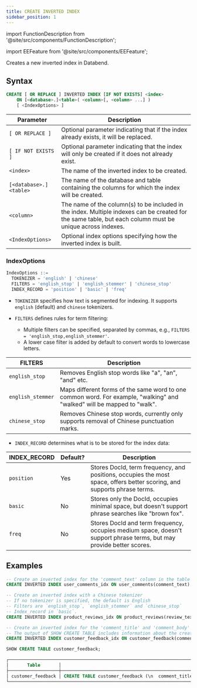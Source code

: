 ```yaml
---
title: CREATE INVERTED INDEX
sidebar_position: 1
---
```


import FunctionDescription from '@site/src/components/FunctionDescription';

<FunctionDescription description="Introduced or updated: v1.2.405"/>

import EEFeature from '@site/src/components/EEFeature';

<EEFeature featureName='INVERTED INDEX'/>

Creates a new inverted index in Databend.

## Syntax

```sql
CREATE [ OR REPLACE ] INVERTED INDEX [IF NOT EXISTS] <index>
    ON [<database>.]<table>( <column>[, <column> ...] )
    [ <IndexOptions> ]
```

| Parameter              | Description                                                                                                                                               |
|------------------------|-----------------------------------------------------------------------------------------------------------------------------------------------------------|
| `[ OR REPLACE ]`       | Optional parameter indicating that if the index already exists, it will be replaced.                                                                      |
| `[ IF NOT EXISTS ]`    | Optional parameter indicating that the index will only be created if it does not already exist.                                                           |
| `<index>`              | The name of the inverted index to be created.                                                                                                             |
| `[<database>.]<table>` | The name of the database and table containing the columns for which the index will be created.                                                            |
| `<column>`             | The name of the column(s) to be included in the index. Multiple indexes can be created for the same table, but each column must be unique across indexes. |
| `<IndexOptions>`       | Optional index options specifying how the inverted index is built.                                                                                            |

### IndexOptions

```sql
IndexOptions ::=
  TOKENIZER = 'english' | 'chinese'
  FILTERS = 'english_stop' | 'english_stemmer' | 'chinese_stop'
  INDEX_RECORD = 'position' | 'basic' | 'freq' 
```

- `TOKENIZER` specifies how text is segmented for indexing. It supports `english` (default) and `chinese` tokenizers.

- `FILTERS` defines rules for term filtering:

  - Multiple filters can be specified, separated by commas, e.g., `FILTERS = 'english_stop,english_stemmer'`. 
  - A lower case filter is added by default to convert words to lowercase letters.

| FILTERS           | Description                                                                                                             |
|-------------------|-------------------------------------------------------------------------------------------------------------------------|
| `english_stop`    | Removes English stop words like "a", "an", "and" etc.                                                                   |
| `english_stemmer` | Maps different forms of the same word to one common word. For example, "walking" and "walked" will be mapped to "walk". |
| `chinese_stop`    | Removes Chinese stop words, currently only supports removal of Chinese punctuation marks.                               |

- `INDEX_RECORD` determines what is to be stored for the index data:

| INDEX_RECORD | Default? | Description                                                                                                             |
|--------------|----------|-------------------------------------------------------------------------------------------------------------------------|
| `position`   | Yes      | Stores DocId, term frequency, and positions, occupies the most space, offers better scoring, and supports phrase terms. |
| `basic`      | No       | Stores only the DocId, occupies minimal space, but doesn't support phrase searches like "brown fox".                    |
| `freq`       | No       | Stores DocId and term frequency, occupies medium space, doesn't support phrase terms, but may provide better scores.    |
## Examples

```sql
-- Create an inverted index for the 'comment_text' column in the table 'user_comments'
CREATE INVERTED INDEX user_comments_idx ON user_comments(comment_text);

-- Create an inverted index with a Chinese tokenizer
-- If no tokenizer is specified, the default is English
-- Filters are `english_stop`, `english_stemmer` and `chinese_stop`
-- Index_record in `basic`.
CREATE INVERTED INDEX product_reviews_idx ON product_reviews(review_text) TOKENIZER = 'chinese' FILTERS = 'english_stop,english_stemmer,chinese_stop' INDEX_RECORD='basic';

-- Create an inverted index for the 'comment_title' and 'comment_body' columns in the table 'user_comments'
-- The output of SHOW CREATE TABLE includes information about the created inverted index
CREATE INVERTED INDEX customer_feedback_idx ON customer_feedback(comment_title, comment_body);

SHOW CREATE TABLE customer_feedback;

┌─────────────────────────────────────────────────────────────────────────────────────────────────────────────────────────────────────────────────────────────────────────────────────────────────────────────┐
│       Table       │                                                                                       Create Table                                                                                      │
├───────────────────┼─────────────────────────────────────────────────────────────────────────────────────────────────────────────────────────────────────────────────────────────────────────────────────────┤
│ customer_feedback │ CREATE TABLE customer_feedback (\n  comment_title VARCHAR NULL,\n  comment_body VARCHAR NULL,\n  SYNC INVERTED INDEX customer_feedback_idx (comment_title, comment_body)\n) ENGINE=FUSE │
└─────────────────────────────────────────────────────────────────────────────────────────────────────────────────────────────────────────────────────────────────────────────────────────────────────────────┘
```